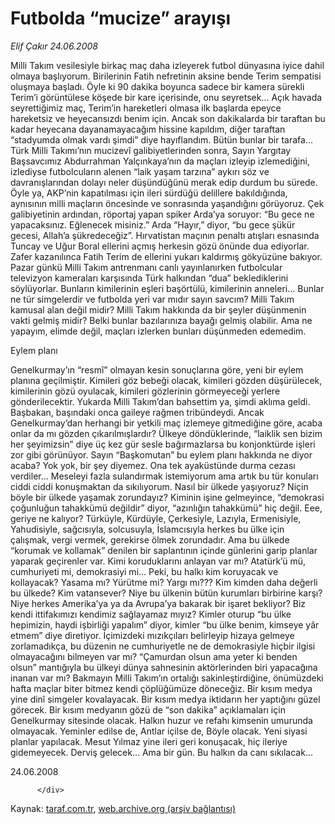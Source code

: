 # Futbolda “mucize” arayışı

*Elif Çakır 24.06.2008*

<div class="yazi">Milli Takım vesilesiyle birkaç maç daha izleyerek futbol dünyasına iyice dahil olmaya başlıyorum. Birilerinin Fatih nefretinin aksine bende Terim sempatisi oluşmaya başladı. Öyle ki 90 dakika boyunca sadece bir kamera sürekli Terim’i görüntülese köşede bir kare içerisinde, onu seyretsek... Açık havada seyrettiğimiz maç, Terim’in hareketleri olmasa ilk başlarda epeyce hareketsiz ve heyecansızdı benim için. Ancak son dakikalarda bir taraftan bu kadar heyecana dayanamayacağım hissine kapıldım, diğer taraftan “stadyumda olmak vardı şimdi” diye hayıflandım.
Bütün bunlar bir tarafa...
Türk Milli Takımı’nın mucizevî galibiyetlerinden sonra, Sayın Yargıtay Başsavcımız Abdurrahman Yalçınkaya’nın da maçları izleyip izlemediğini, izlediyse futbolcuların alenen “laik yaşam tarzına” aykırı söz ve davranışlarından dolayı neler düşündüğünü merak edip durdum bu sürede.
Öyle ya, AKP’nin kapatılması için ileri sürdüğü delillere bakıldığında, aynısının milli maçların öncesinde ve sonrasında yaşandığını görüyoruz. Çek galibiyetinin ardından, röportaj yapan spiker Arda’ya soruyor: “Bu gece ne yapacaksınız. Eğlenecek misiniz.” Arda “Hayır,” diyor, “bu gece şükür gecesi, Allah’a şükredeceğiz”.
Hırvatistan maçının penaltı atışları esnasında Tuncay ve Uğur Boral ellerini açmış herkesin gözü önünde dua ediyorlar. Zafer kazanılınca Fatih Terim de ellerini yukarı kaldırmış gökyüzüne bakıyor.
Pazar günkü Milli Takım antrenmanı canlı yayınlanırken futbolcular televizyon kameraları karşısında Türk halkından “dua” beklediklerini söylüyorlar.
Bunların kimilerinin eşleri başörtülü, kimilerinin anneleri...
Bunlar ne tür simgelerdir ve futbolda yeri var mıdır sayın savcım?
Milli Takım kamusal alan değil midir?
Milli Takım hakkında da bir şeyler düşünmenin vakti gelmiş midir?
Belki bunlar bazılarınıza bayağı gelmiş olabilir.
Ama ne yapayım, elimde değil, maçları izlerken bunları düşünmeden edemedim.


Eylem planı
	
Genelkurmay’ın “resmî” olmayan kesin sonuçlarına göre, yeni bir eylem planına geçilmiştir.
Kimileri göz bebeği olacak, kimileri gözden düşürülecek, kimilerinin gözü oyulacak, kimileri gözlerinin görmeyeceği yerlere gönderilecektir.
Yukarda Milli Takım’dan bahsettim ya, şimdi aklıma geldi. Başbakan, başındaki onca gaileye rağmen tribündeydi. Ancak Genelkurmay’dan herhangi bir yetkili maç izlemeye gitmediğine göre, acaba onlar da mı gözden çıkarılmışlardır? Ülkeye döndüklerinde, “laiklik sen bizim her şeyimizsin” diye üç kez gür sesle bağırmazlarsa bu konjonktürde işleri zor gibi görünüyor.
Sayın “Başkomutan” bu eylem planı hakkında ne diyor acaba?
Yok yok, bir şey diyemez.
Ona tek ayaküstünde durma cezası verdiler...
Meseleyi fazla sulandırmak istemiyorum ama artık bu tür konuları ciddi ciddi konuşmaktan da sıkılıyorum.
Nasıl bir ülkede yaşıyoruz?
Niçin böyle bir ülkede yaşamak zorundayız?
Kiminin işine gelmeyince, “demokrasi çoğunluğun tahakkümü değildir” diyor, “azınlığın tahakkümü” hiç değil.
Eee, geriye ne kalıyor?
Türküyle, Kürdüyle, Çerkesiyle, Lazıyla, Ermenisiyle, Yahudisiyle, sağcısıyla, solcusuyla, İslamcısıyla herkes bu ülke için çalışmak, vergi vermek, gerekirse ölmek zorundadır. Ama bu ülkede “korumak ve kollamak” denilen bir saplantının içinde günlerini garip planlar yaparak geçirenler var. 
Kimi koruduklarını anlayan var mı?
Atatürk’ü mü, cumhuriyeti mi, demokrasiyi mi...
Peki, bu halkı kim koruyacak ve kollayacak?
Yasama mı?
Yürütme mi?
Yargı mı???
Kim kimden daha değerli bu ülkede?
Kim vatansever?
Niye bu ülkenin bütün kurumları birbirine karşı?
Niye herkes Amerika’ya ya da Avrupa’ya bakarak bir işaret bekliyor?
Biz kendi ittifakımızı kendimiz sağlayamaz mıyız?
Kimler oturup “bu ülke hepimizin, haydi işbirliği yapalım” diyor, kimler “bu ülke benim, kimseye yâr etmem” diye diretiyor.
İçimizdeki mızıkçıları belirleyip hizaya gelmeye zorlamadıkça, bu düzenin ne cumhuriyetle ne de demokrasiyle hiçbir ilgisi olmayacağını bilmeyen var mı?
“Çamurdan olsun ama yeter ki benden olsun” mantığıyla bu ülkeyi dünya sahnesinin aktörlerinden biri yapacağına inanan var mı?
Bakmayın Milli Takım’ın ortalığı sakinleştirdiğine, önümüzdeki hafta maçlar biter bitmez kendi çöplüğümüze döneceğiz.
Bir kısım medya yine dinî simgeler kovalayacak.
Bir kısım medya iktidarın her yaptığını güzel görecek.
Bir kısım medyanın gözü de “son dakika” açıklamaları için Genelkurmay sitesinde olacak.
Halkın huzur ve refahı kimsenin umurunda olmayacak.
Yeminler edilse de, 
Antlar içilse de,
Böyle olacak.
Yeni siyasi planlar yapılacak.
Mesut Yılmaz yine ileri geri konuşacak, hiç ileriye gidemeyecek.
Derviş gelecek...
Ama bir gün.
Bu halkın da canı sıkılacak... 

24.06.2008
                                    
          
          
          
          </div>

Kaynak: [taraf.com.tr](http://www.taraf.com.tr/elif-cakir/makale-futbolda-mucize-arayisi.htm), [web.archive.org (arşiv bağlantısı)](http://web.archive.org/web/20130708102311/http://www.taraf.com.tr/elif-cakir/makale-futbolda-mucize-arayisi.htm)
